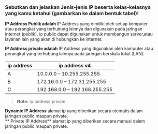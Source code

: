 ### Sebutkan dan jelaskan Jenis-jenis IP beserta kelas-kelasnya yang kamu ketahui (gambarkan ke dalam bentuk tabel)!

**IP Address Publik adalah** IP Address yang dimiliki oleh setiap komputer atau perangkat yang terhubung lainnya dan digunakan pada jaringan internet (publik). ip public dapat digunakan untuk membangun server,atau layanan lain yang akan di hubungkan ke internet.


**IP Address private adalah** IP Address yang digunakan oleh komputer atau perangkat yang terhubung lainnya pada jaringan berskala lokal (LAN). 

| ip address | ip address v4                |
|-----------|-------------------------------|
| A         | 10.0.0.0 – 10.255.255.255     |
| B         | 172.16.0.0 – 172.31.255.255   |
| C         | 192.168.0.0 – 192.168.255.255 |
> **Note:** Ip address private

**Dynamic IP Address** alamat ip yang diberikan secara otomatis dalam jaringan public maupun private.\
** Private IP Address** alamat ip yang diberikan secara manual dalam jaringan public maupun private.